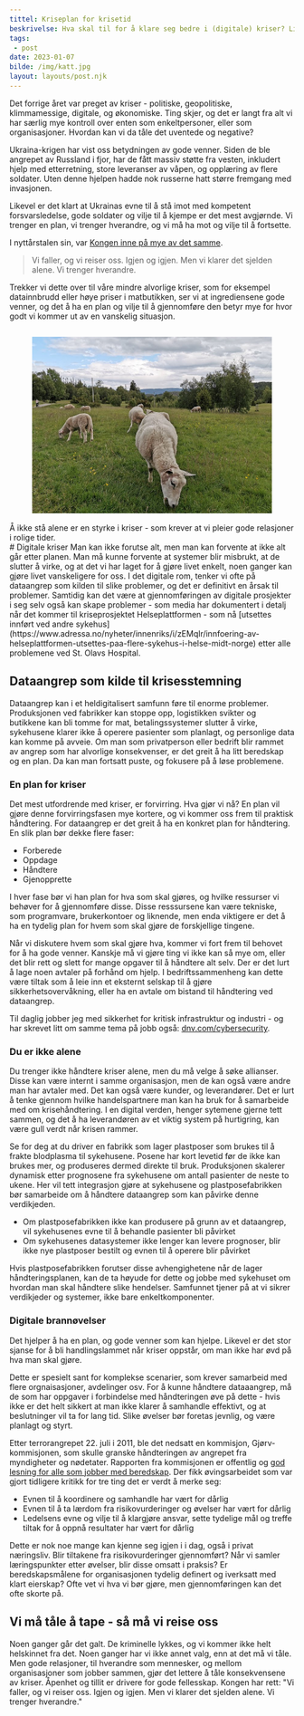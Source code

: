 ```yaml
---
tittel: Kriseplan for krisetid
beskrivelse: Hva skal til for å klare seg bedre i (digitale) kriser? Litt gode venner og litt forberedelse har du mye bedre odds. 
tags: 
 - post
date: 2023-01-07
bilde: /img/katt.jpg
layout: layouts/post.njk
---
```

Det forrige året var preget av kriser - politiske, geopolitiske, klimmamessige, digitale, og økonomiske. 
Ting skjer, og det er langt fra alt vi har særlig mye kontroll over enten som enkeltpersoner, eller som 
organisasjoner. Hvordan kan vi da tåle det uventede og negative? 

Ukraina-krigen har vist oss betydningen av gode venner. Siden de ble angrepet av Russland i fjor, har de 
fått massiv støtte fra vesten, inkludert hjelp med etterretning, store leveranser av våpen, og opplæring 
av flere soldater. Uten denne hjelpen hadde nok russerne hatt større fremgang med invasjonen. 

Likevel er det klart at Ukrainas evne til å stå imot med kompetent forsvarsledelse, gode soldater 
og vilje til å kjempe er det mest avgjørnde. Vi trenger en plan, vi trenger hverandre, og vi må ha mot og vilje til å fortsette. 

I nyttårstalen sin, var [Kongen inne på mye av det samme](https://www.kongehuset.no/tale.html?tid=217352&sek=26947&scope=0).

> Vi faller, og vi reiser oss. Igjen og igjen. Men vi klarer det sjelden alene. Vi trenger hverandre.

Trekker vi dette over til våre mindre alvorlige kriser, som for eksempel datainnbrudd eller høye priser i 
matbutikken, ser vi at ingrediensene gode venner, og det å ha en plan og vilje til å gjennomføre den 
betyr mye for hvor godt vi kommer ut av en vanskelig situasjon.

<div class="columns is-centered mt-3 mb-3">
<div class="card is-centered column is-half">
    <div class="card-image">
        <figure class="image is-16by9">
        <img src="/img/sauer.jpg" alt="Sauer på gress">
        </figure>
    </div>
    <div class="card-content">
    Å ikke stå alene er en styrke i kriser - som krever at vi pleier gode relasjoner i rolige tider.
    </div>
</div>
</div>
# Digitale kriser
Man kan ikke forutse alt, men man kan forvente at ikke alt går etter planen. Man må kunne forvente at systemer 
blir misbrukt, at de slutter å virke, og at det vi har laget for å gjøre livet enkelt, noen ganger kan gjøre 
livet vanskeligere for oss. I det digitale rom, tenker vi ofte på dataangrep som kilden til slike problemer, 
og det er definitivt en årsak til problemer. Samtidig kan det være at gjennomføringen av digitale prosjekter 
i seg selv også kan skape problemer - som media har dokumentert i detalj når det kommer til kriseprosjektet 
Helseplattformen - som nå [utsettes innført ved andre sykehus](https://www.adressa.no/nyheter/innenriks/i/zEMqlr/innfoering-av-helseplattformen-utsettes-paa-flere-sykehus-i-helse-midt-norge) 
etter alle problemene ved St. Olavs Hospital. 

## Dataangrep som kilde til krisesstemning
Dataangrep kan i et heldigitalisert samfunn føre til enorme problemer. Produksjonen ved fabrikker kan stoppe opp, 
logistikken svikter og butikkene kan bli tomme for mat, betalingssystemer slutter å virke, sykehusene klarer ikke 
å operere pasienter som planlagt, og personlige data kan komme på avveie. Om man som privatperson eller bedrift blir 
rammet av angrep som har alvorlige konsekvenser, er det greit å ha litt beredskap og en plan. Da kan man fortsatt puste, 
og fokusere på å løse problemene.

### En plan for kriser
Det mest utfordrende med kriser, er forvirring. Hva gjør vi nå? En plan vil gjøre denne forvirringsfasen 
mye kortere, og vi kommer oss frem til praktisk håndtering. For dataangrep er det greit å ha en konkret 
plan for håndtering. En slik plan bør dekke flere faser: 

- Forberede
- Oppdage
- Håndtere
- Gjenopprette

I hver fase bør vi han plan for hva som skal gjøres, og hvilke ressurser vi behøver for å gjennomføre disse. 
Disse resssursene kan være tekniske, som programvare, brukerkontoer og liknende, men enda viktigere er det å 
ha en tydelig plan for hvem som skal gjøre de forskjellige tingene. 

Når vi diskutere hvem som skal gjøre hva, kommer vi fort frem til behovet for å ha gode venner. Kanskje må vi gjøre 
ting vi ikke kan så mye om, eller det blir rett og slett for mange opgaver til å håndtere alt selv. Der er det lurt 
å lage noen avtaler på forhånd om hjelp. I bedriftssammenheng kan dette være tiltak som å leie inn et eksternt selskap 
til å gjøre sikkerhetsovervåkning, eller ha en avtale om bistand til håndtering ved dataangrep. 

Til daglig jobber jeg med sikkerhet for kritisk infrastruktur og industri - og har skrevet litt om samme tema på 
jobb også: [dnv.com/cybersecurity](https://www.dnv.com/cybersecurity/cyber-insights/taking-a-three-step-approach-to-operational-technology-cyber-security-risk-reduction-and-incident-responses.html).

### Du er ikke alene
Du trenger ikke håndtere kriser alene, men du må velge å søke allianser. Disse kan være internt i samme organisasjon, 
men de kan også være andre man har avtaler med. Det kan også være kunder, og leverandører. Det er lurt å tenke gjennom 
hvilke handelspartnere man kan ha bruk for å samarbeide med om krisehåndtering. I en digital verden, henger sytemene gjerne
tett sammen, og det å ha leverandøren av et viktig system på hurtigring, kan være gull verdt når krisen rammer. 

Se for deg at du driver en fabrikk som lager plastposer som brukes til å frakte blodplasma til sykehusene. Posene 
har kort levetid før de ikke kan brukes mer, og produseres dermed direkte til bruk. Produksjonen skalerer dynamisk 
etter prognosene fra sykehusene om antall pasienter de neste to ukene. Her vil tett integrasjon gjøre at sykehusene og 
plastposefabrikken bør samarbeide om å håndtere dataangrep som kan påvirke denne verdikjeden. 

- Om plastposefabrikken ikke kan produsere på grunn av et dataangrep, vil sykehusenes evne til å behandle pasienter bli påvirket
- Om sykehusenes datasystemer ikke lenger kan levere prognoser, blir ikke nye plastposer bestilt og evnen til å operere blir påvirket

Hvis plastposefabrikken forutser disse avhengighetene når de lager håndteringsplanen, kan de ta høyude for dette og jobbe med 
sykehuset om hvordan man skal håndtere slike hendelser. Samfunnet tjener på at vi sikrer verdikjeder og systemer, ikke bare enkeltkomponenter.

### Digitale brannøvelser
Det hjelper å ha en plan, og gode venner som kan hjelpe. Likevel er det stor sjanse for å bli handlingslammet når 
kriser oppstår, om man ikke har øvd på hva man skal gjøre. 

Dette er spesielt sant for komplekse scenarier, som krever 
samarbeid med flere orgnaisasjoner, avdelinger osv. For å kunne håndtere dataaangrep, må de som har oppgaver i forbindelse med 
håndteringen øve på dette - hvis ikke er det helt sikkert at man ikke klarer å samhandle effektivt, og at beslutninger vil ta for 
lang tid. Slike øvelser bør foretas jevnlig, og være planlagt og styrt. 

Etter terrorangrepet 22. juli i 2011, ble det nedsatt en kommisjon, Gjørv-kommisjonen, 
som skulle granske håndteringen av angrepet fra myndigheter og nødetater. Rapporten fra kommisjonen er offentlig og [god lesning
for alle som jobber med beredskap](https://www.regjeringen.no/contentassets/bb3dc76229c64735b4f6eb4dbfcdbfe8/no/pdfs/nou201220120014000dddpdfs.pdf). Der fikk øvingsarbeidet som var gjort tidligere kritikk for tre ting det er verdt å merke seg: 

- Evnen til å koordinere og samhandle har vært for dårlig
- Evnen til å ta lærdom fra risikovurderinger og øvelser har vært for dårlig
- Ledelsens evne og vilje til å klargjøre ansvar, sette tydelige mål og treffe tiltak for å oppnå resultater har vært for dårlig

Dette er nok noe mange kan kjenne seg igjen i i dag, også i privat næringsliv. Blir tiltakene fra risikovurderinger gjennomført? 
Når vi samler læringspunkter etter øvelser, blir disse omsatt i praksis? Er beredskapsmålene for organisasjonen tydelig definert og 
iverksatt med klart eierskap? Ofte vet vi hva vi bør gjøre, men gjennomføringen kan det ofte skorte på. 

## Vi må tåle å tape - så må vi reise oss
Noen ganger går det galt. De kriminelle lykkes, og vi kommer ikke helt helskinnet fra det. Noen ganger har vi ikke annet valg, 
enn at det må vi tåle. Men gode relasjoner, til hverandre som mennesker, og mellom organisasjoner som jobber sammen, gjør det lettere 
å tåle konsekvensene av kriser. Åpenhet og tillit er drivere for gode fellesskap. Kongen har rett: "Vi faller, og vi reiser oss. Igjen og igjen. Men vi klarer det sjelden alene. Vi trenger hverandre."

